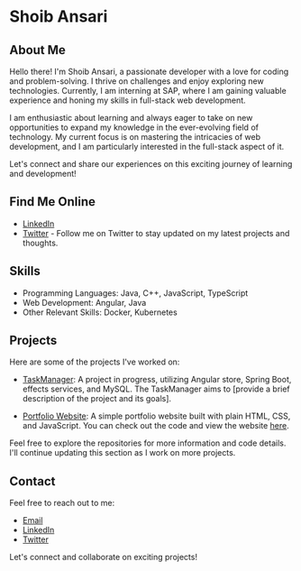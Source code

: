 # Shoib Ansari

## About Me
Hello there! I'm Shoib Ansari, a passionate developer with a love for coding and problem-solving. I thrive on challenges and enjoy exploring new technologies. Currently, I am interning at SAP, where I am gaining valuable experience and honing my skills in full-stack web development.

I am enthusiastic about learning and always eager to take on new opportunities to expand my knowledge in the ever-evolving field of technology. My current focus is on mastering the intricacies of web development, and I am particularly interested in the full-stack aspect of it.

Let's connect and share our experiences on this exciting journey of learning and development!


## Find Me Online
- [LinkedIn](https://www.linkedin.com/in/shoib-ansari-dev/)
- [Twitter](https://twitter.com/SHOIB__ANSARI) - Follow me on Twitter to stay updated on my latest projects and thoughts.

## Skills
- Programming Languages: Java, C++, JavaScript, TypeScript
- Web Development: Angular, Java
- Other Relevant Skills: Docker, Kubernetes

## Projects

Here are some of the projects I've worked on:

- [TaskManager](https://github.com/reddishshoib/TaskManagerNgRx): A project in progress, utilizing Angular store, Spring Boot, effects services, and MySQL. The TaskManager aims to [provide a brief description of the project and its goals].

- [Portfolio Website](https://github.com/reddishshoib/PortFolioVANILAJS): A simple portfolio website built with plain HTML, CSS, and JavaScript. You can check out the code and view the website [here](https://reddishshoib.github.io/PortFolioVANILAJS/).

Feel free to explore the repositories for more information and code details. I'll continue updating this section as I work on more projects.


## Contact
Feel free to reach out to me:
- [Email](shoib.ansari.dev@gmail.com])
- [LinkedIn](https://www.linkedin.com/in/shoib-ansari-dev/)
- [Twitter](https://twitter.com/SHOIB__ANSARI)

Let's connect and collaborate on exciting projects!
